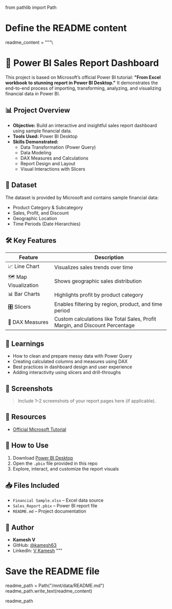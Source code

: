 from pathlib import Path

# Define the README content
readme_content = """\
# 💼 Power BI Sales Report Dashboard

This project is based on Microsoft’s official Power BI tutorial: **"From Excel workbook to stunning report in Power BI Desktop."** It demonstrates the end-to-end process of importing, transforming, analyzing, and visualizing financial data in Power BI.

## 📊 Project Overview

- **Objective:** Build an interactive and insightful sales report dashboard using sample financial data.
- **Tools Used:** Power BI Desktop
- **Skills Demonstrated:**
  - Data Transformation (Power Query)
  - Data Modeling
  - DAX Measures and Calculations
  - Report Design and Layout
  - Visual Interactions with Slicers

## 📁 Dataset

The dataset is provided by Microsoft and contains sample financial data:
- Product Category & Subcategory
- Sales, Profit, and Discount
- Geographic Location
- Time Periods (Date Hierarchies)

## 🛠️ Key Features

| Feature                 | Description                                                                 |
|-------------------------|-----------------------------------------------------------------------------|
| 📈 Line Chart           | Visualizes sales trends over time                                           |
| 🗺️ Map Visualization    | Shows geographic sales distribution                                         |
| 📊 Bar Charts           | Highlights profit by product category                                       |
| 🎛️ Slicers              | Enables filtering by region, product, and time period                       |
| 📐 DAX Measures         | Custom calculations like Total Sales, Profit Margin, and Discount Percentage|

## 🧠 Learnings

- How to clean and prepare messy data with Power Query
- Creating calculated columns and measures using DAX
- Best practices in dashboard design and user experience
- Adding interactivity using slicers and drill-throughs

## 📸 Screenshots

> Include 1–2 screenshots of your report pages here (if applicable).

## 🔗 Resources

- [Official Microsoft Tutorial](https://learn.microsoft.com/en-us/power-bi/create-reports/sample-financial-download)

## 🚀 How to Use

1. Download [Power BI Desktop](https://powerbi.microsoft.com/desktop/)
2. Open the `.pbix` file provided in this repo
3. Explore, interact, and customize the report visuals

## 📥 Files Included

- `Financial Sample.xlsx` – Excel data source
- `Sales_Report.pbix` – Power BI report file
- `README.md` – Project documentation

## 📌 Author

- **Kamesh V**
- GitHub: [@kamesh63](https://github.com/kamesh63)
- LinkedIn: [V Kamesh](https://www.linkedin.com/in/v-kamesh-0ab95b251/)
"""

# Save the README file
readme_path = Path("/mnt/data/README.md")
readme_path.write_text(readme_content)

readme_path


